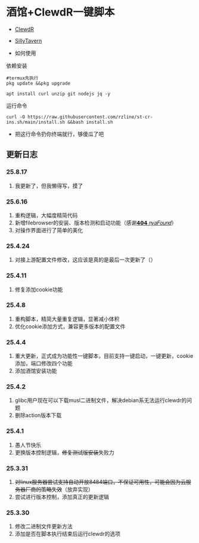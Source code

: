 # 酒馆+ClewdR一键脚本

- [ClewdR](https://github.com/Xerxes-2/clewdr)
- [SillyTavern](https://github.com/SillyTavern/SillyTavern)

- 如何使用

依赖安装
```
#termux先执行
pkg update &&pkg upgrade

apt install curl unzip git nodejs jq -y
```


运行命令
```
curl -O https://raw.githubusercontent.com/rzline/st-cr-ins.sh/main/install.sh &&bash install.sh
```

- 把这行命令扔你终端就行，够傻瓜了吧

## 更新日志
### 25.8.17
1. 我更新了，但我懒得写，摸了

### 25.6.16
1. 重构逻辑，大幅度精简代码
2. 新增filebrowser的安装、版本检测和启动功能（感谢[𝟰𝟬𝟰 𝑛𝑦𝑎𝐹𝑜𝑢𝑛𝑑](https://github.com/404nyaFound)）
3. 对操作界面进行了简单的美化

### 25.4.24
1. 对接上游配置文件修改，这应该是真的是最后一次更新了（）

### 25.4.11
1. 修复添加cookie功能

### 25.4.8
1. 重构脚本，精简大量重复逻辑，显著减小体积
2. 优化cookie添加方式，兼容更多版本的配置文件

### 25.4.4
1. 重大更新，正式成为功能性一键脚本，目前支持一键启动，一键更新，cookie添加，端口修改四个功能
2. 添加酒馆安装功能

### 25.4.2
1. glibc用户现在可以下载musl二进制文件，解决debian系无法运行clewdr的问题
2. 删除action版本下载

### 25.4.1
1. 愚人节快乐
2. 更换版本控制逻辑，~~修复测试版安装~~失败力

### 25.3.31
1. ~~对linux服务器尝试支持自动开放8484端口，不保证可用性，可能会因为云服务器厂商的策略失效~~（放弃实现）
2. 尝试进行版本控制，添加真正的更新逻辑

### 25.3.30
1. 修改二进制文件更新方法
2. 添加是否在脚本执行结束后运行clewdr的选项